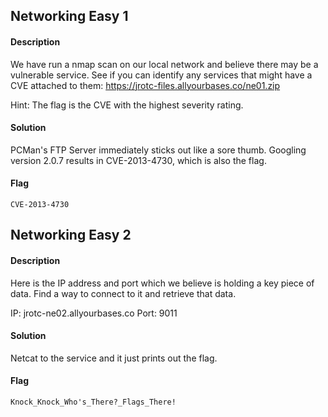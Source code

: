 ## Networking Easy 1
#### Description
We have run a nmap scan on our local network and believe there may be a vulnerable service. See if you can identify any services that might have a CVE attached to them: https://jrotc-files.allyourbases.co/ne01.zip

Hint: The flag is the CVE with the highest severity rating.
#### Solution
PCMan's FTP Server immediately sticks out like a sore thumb. Googling version 2.0.7 results in CVE-2013-4730, which is also the flag.
#### Flag
`CVE-2013-4730`
## Networking Easy 2
#### Description
Here is the IP address and port which we believe is holding a key piece of data. Find a way to connect to it and retrieve that data.

IP: jrotc-ne02.allyourbases.co Port: 9011
#### Solution
Netcat to the service and it just prints out the flag.
#### Flag
`Knock_Knock_Who's_There?_Flags_There!`
